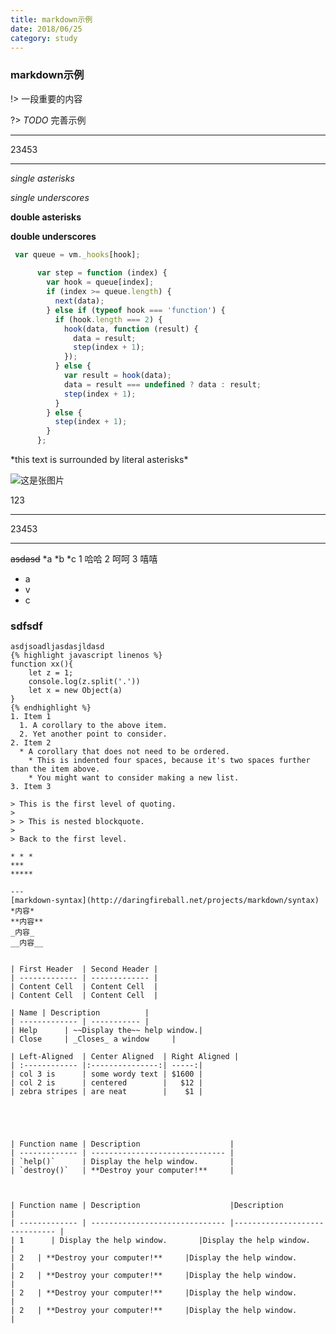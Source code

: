 ```yaml
---
title: markdown示例
date: 2018/06/25
category: study
---
```


### markdown示例

!> 一段重要的内容

?> _TODO_ 完善示例

***
23453
***

*single asterisks*

_single underscores_

**double asterisks**

__double underscores__


```javascript
 var queue = vm._hooks[hook];
    
      var step = function (index) {
        var hook = queue[index];
        if (index >= queue.length) {
          next(data);
        } else if (typeof hook === 'function') {
          if (hook.length === 2) {
            hook(data, function (result) {
              data = result;
              step(index + 1);
            });
          } else {
            var result = hook(data);
            data = result === undefined ? data : result;
            step(index + 1);
          }
        } else {
          step(index + 1);
        }
      };
```

\*this text is surrounded by literal asterisks\*

![这是张图片](https://timgsa.baidu.com/timg?image&quality=80&size=b9999_10000&sec=1532669382451&di=128d5e2f36bd9899f1e840c43d8d14cc&imgtype=0&src=http%3A%2F%2Fimg5.duitang.com%2Fuploads%2Fitem%2F201412%2F12%2F20141212185006_vcMns.jpeg)

123
***
23453
* * *
~~asdasd~~
*a
*b
*c
1 哈哈
2 呵呵
3 嘻嘻
* a
* v
* c
### sdfsdf
~~~~SDfsdf~~~
asdjsoadljasdasjldasd
{% highlight javascript linenos %}
function xx(){
    let z = 1;
    console.log(z.split('.'))
    let x = new Object(a)
}
{% endhighlight %}
1. Item 1
  1. A corollary to the above item.
  2. Yet another point to consider.
2. Item 2
  * A corollary that does not need to be ordered.
    * This is indented four spaces, because it's two spaces further than the item above.
    * You might want to consider making a new list.
3. Item 3

> This is the first level of quoting.
>
> > This is nested blockquote.
>
> Back to the first level.

* * *
***
*****

---
[markdown-syntax](http://daringfireball.net/projects/markdown/syntax)
*内容*
**内容**
_内容_
__内容__


| First Header  | Second Header |
| ------------- | ------------- |
| Content Cell  | Content Cell  |
| Content Cell  | Content Cell  |

| Name | Description          |
| ------------- | ----------- |
| Help      | ~~Display the~~ help window.|
| Close     | _Closes_ a window     |

| Left-Aligned  | Center Aligned  | Right Aligned |
| :------------ |:---------------:| -----:|
| col 3 is      | some wordy text | $1600 |
| col 2 is      | centered        |   $12 |
| zebra stripes | are neat        |    $1 |





| Function name | Description                    |
| ------------- | ------------------------------ |
| `help()`      | Display the help window.       |
| `destroy()`   | **Destroy your computer!**     |



| Function name | Description                    |Description                    |
| ------------- | ------------------------------ |------------------------------ |
| 1      | Display the help window.       |Display the help window.       |
| 2   | **Destroy your computer!**     |Display the help window.       |
| 2   | **Destroy your computer!**     |Display the help window.       |
| 2   | **Destroy your computer!**     |Display the help window.       |
| 2   | **Destroy your computer!**     |Display the help window.       |





